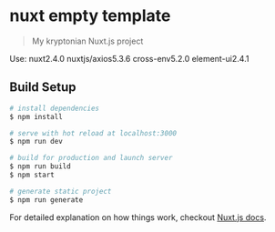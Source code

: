 # nuxt empty template

> My kryptonian Nuxt.js project

Use:
    nuxt2.4.0
    nuxtjs/axios5.3.6
    cross-env5.2.0
    element-ui2.4.1


## Build Setup

``` bash
# install dependencies
$ npm install

# serve with hot reload at localhost:3000
$ npm run dev

# build for production and launch server
$ npm run build
$ npm start

# generate static project
$ npm run generate
```

For detailed explanation on how things work, checkout [Nuxt.js docs](https://nuxtjs.org).
